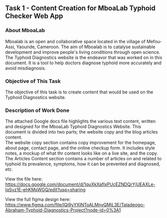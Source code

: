 ## **Task 1 - Content Creation for MboaLab Typhoid Checker Web App**

### About MboaLab

Mboalab is an open and collaborative space located in the village of Mefou-Assi, Yaounde, Cameroon. The aim of Mboalab is to catalyse sustainable development and improve people's living conditions through open science.
<br/>
The Typhoid Diagnostics website is the endeavor that was worked on in this document. It is a tool to help doctors diagnose typhoid more accurately and avoid misdiagnosis.

### Objective of This Task

The objective of this task is to create content that would be used on the Typhoid Diagnostics website.

### Description of Work Done

The attached Google docs file highlights the various text content, written and designed for the MboaLab Typhoid Diagnostics Website.
This document is divided into two parts; the website copy and the blog articles content.
<br/>
The website copy section contains copy improvement for the homepage, about page, contact page, and the online checkup form. It includes style notes, a mockup of what thr content looks like on a live site, and the copy.
<br/>
The Articles Content section contains a number of articles on and related to typhoid its prevalence, symptoms, how it can be prevented and diagnosed, etc.

View the file here: https://docs.google.com/document/d/1quXkXafIxPUcEZNDQrYjUEAXLe-lqSvz1E-ehKMsWGQ/edit?usp=sharing

View the full figma design here: https://www.figma.com/file/lQj9yYXINToALMnyQMjL3E/Taladeogo-Abraham-Typhoid-Diagnostics-Project?node-id=0%3A1
